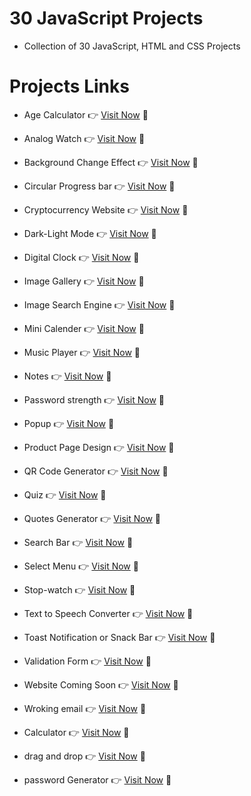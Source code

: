 
# 30 JavaScript Projects
- Collection of 30 JavaScript, HTML and CSS Projects

# Projects Links

- Age Calculator 👉  [Visit Now](https://calculate-age-r.netlify.app/) 🚀

- Analog Watch 👉  [Visit Now](https://analog-ghari.netlify.app) 🚀

- Background Change Effect 👉  [Visit Now](https://back-ground-car.netlify.app/) 🚀

- Circular Progress bar 👉  [Visit Now](https://progress-bar-circu-lar.netlify.app) 🚀

- Cryptocurrency Website 👉  [Visit Now](https://cry-pto-web.netlify.app) 🚀

- Dark-Light Mode 👉  [Visit Now](https://web-story-page-with-darkmode.netlify.app) 🚀

- Digital Clock 👉  [Visit Now](https://digi-ta-l-clock.netlify.app) 🚀

- Image Gallery 👉  [Visit Now](https://img-gallary-0.netlify.app) 🚀

- Image Search Engine 👉  [Visit Now](https://img-search-engine-0.netlify.app) 🚀

- Mini Calender 👉  [Visit Now](https://mini-calender-0.netlify.app) 🚀

- Music Player 👉  [Visit Now](https://music-play-0.netlify.app) 🚀

- Notes 👉  [Visit Now](https://note-s-0.netlify.app) 🚀

- Password strength 👉  [Visit Now](https://strength-password-0.netlify.app) 🚀

- Popup 👉  [Visit Now](https://pop-up-0.netlify.app) 🚀

- Product Page Design 👉  [Visit Now](https://product-page-0.netlify.app) 🚀

- QR Code Generator 👉  [Visit Now](https://generate-qr-0.netlify.app) 🚀

- Quiz 👉  [Visit Now](https://quiz-0.netlify.app) 🚀

- Quotes Generator 👉  [Visit Now](https://twit-quote-generate.netlify.app) 🚀

- Search Bar 👉  [Visit Now](https://search-bar-word.netlify.app) 🚀

- Select Menu 👉  [Visit Now](https://select-menu-0.netlify.app) 🚀

- Stop-watch 👉  [Visit Now](https://stop-0-watch.netlify.app) 🚀

- Text to Speech Converter 👉  [Visit Now](https://text-to-speech-0.netlify.app) 🚀

- Toast Notification or Snack Bar 👉  [Visit Now](https://snack-bar-0.netlify.app) 🚀

- Validation Form 👉  [Visit Now](https://validation-form-0.netlify.app) 🚀

- Website Coming Soon 👉  [Visit Now](https://web-launch-design.netlify.app) 🚀

- Wroking email 👉  [Visit Now](https://working-email-web.netlify.app) 🚀

- Calculator 👉  [Visit Now](https://ca-l-cu-la-tor.netlify.app) 🚀

- drag and drop 👉  [Visit Now](https://drag-drop-0.netlify.app) 🚀

- password Generator 👉  [Visit Now](https://generate-password-0.netlify.app) 🚀



